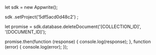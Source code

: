 let sdk = new Appwrite();

sdk
    .setProject('5df5acd0d48c2')
;

let promise = sdk.database.deleteDocument('[COLLECTION_ID]', '[DOCUMENT_ID]');

promise.then(function (response) {
    console.log(response);
}, function (error) {
    console.log(error);
});